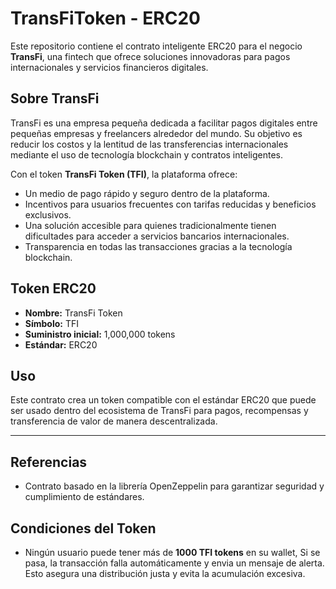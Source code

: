 # TransFiToken - ERC20

Este repositorio contiene el contrato inteligente ERC20 para el negocio **TransFi**, una fintech que ofrece soluciones innovadoras para pagos internacionales y servicios financieros digitales.

## Sobre TransFi

TransFi es una empresa pequeña dedicada a facilitar pagos digitales entre pequeñas empresas y freelancers alrededor del mundo. Su objetivo es reducir los costos y la lentitud de las transferencias internacionales mediante el uso de tecnología blockchain y contratos inteligentes.

Con el token **TransFi Token (TFI)**, la plataforma ofrece:

- Un medio de pago rápido y seguro dentro de la plataforma.
- Incentivos para usuarios frecuentes con tarifas reducidas y beneficios exclusivos.
- Una solución accesible para quienes tradicionalmente tienen dificultades para acceder a servicios bancarios internacionales.
- Transparencia en todas las transacciones gracias a la tecnología blockchain.

## Token ERC20

- **Nombre:** TransFi Token
- **Símbolo:** TFI
- **Suministro inicial:** 1,000,000 tokens
- **Estándar:** ERC20

## Uso

Este contrato crea un token compatible con el estándar ERC20 que puede ser usado dentro del ecosistema de TransFi para pagos, recompensas y transferencia de valor de manera descentralizada.

---

## Referencias

- Contrato basado en la librería OpenZeppelin para garantizar seguridad y cumplimiento de estándares.
  
## Condiciones del Token

- Ningún usuario puede tener más de **1000 TFI tokens** en su wallet, Si se pasa, la transacción falla automáticamente y envia un mensaje de alerta. Esto asegura una distribución justa y evita la acumulación excesiva.

